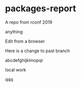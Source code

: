 # packages-report
A repo from rconf 2019

anything

Edit from a browser

Here is a change to past branch

abcdefghijklmopqr

local work

qqq
